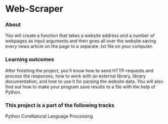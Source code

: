 # Web-Scraper
### About
You will create a function that takes a website address and a number of webpages as input arguments and then goes all over the website saving every news article on the page to a separate .txt file on your computer.
### Learning outcomes
After finishing the project, you’ll know how to send HTTP-requests and process the responses, how to work with an external library, library documentation, and how to use it for parsing the website data. You will also find out how to make your program save results to a file with the help of Python.
### This project is a part of the following tracks
Python CoreNatural Language Processing
